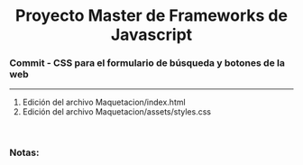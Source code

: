 

<h1 align="center">Proyecto Master de Frameworks de Javascript</h1>
<h3><b>Commit -</b> <strong>CSS para el formulario de búsqueda y botones de la web</strong></h3>
<hr>
<ol>
  <li>Edición del archivo Maquetacion/index.html</li>
  <li>Edición del archivo Maquetacion/assets/styles.css</li>
</ol>

<br>

<!-- Notas -->
<h3><b>Notas:</b></h3>
<ul>
  
</ul>

<em></em>
